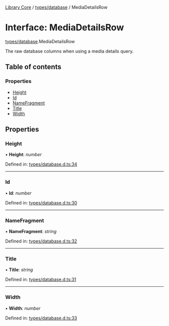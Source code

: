 [Library Core](../README.md) / [types/database](../modules/types_database.md) / MediaDetailsRow

# Interface: MediaDetailsRow

[types/database](../modules/types_database.md).MediaDetailsRow

The raw database columns when using a media details query.

## Table of contents

### Properties

- [Height](types_database.mediadetailsrow.md#height)
- [Id](types_database.mediadetailsrow.md#id)
- [NameFragment](types_database.mediadetailsrow.md#namefragment)
- [Title](types_database.mediadetailsrow.md#title)
- [Width](types_database.mediadetailsrow.md#width)

## Properties

### Height

• **Height**: *number*

Defined in: [types/database.d.ts:34](https://github.com/BenShelton/library-api/blob/master/packages/core/types/database.d.ts#L34)

___

### Id

• **Id**: *number*

Defined in: [types/database.d.ts:30](https://github.com/BenShelton/library-api/blob/master/packages/core/types/database.d.ts#L30)

___

### NameFragment

• **NameFragment**: *string*

Defined in: [types/database.d.ts:32](https://github.com/BenShelton/library-api/blob/master/packages/core/types/database.d.ts#L32)

___

### Title

• **Title**: *string*

Defined in: [types/database.d.ts:31](https://github.com/BenShelton/library-api/blob/master/packages/core/types/database.d.ts#L31)

___

### Width

• **Width**: *number*

Defined in: [types/database.d.ts:33](https://github.com/BenShelton/library-api/blob/master/packages/core/types/database.d.ts#L33)
